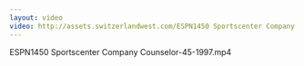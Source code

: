 ```yaml
---
layout: video
video: http://assets.switzerlandwest.com/ESPN1450 Sportscenter Company Counselor-45-1997.mp4
---
```

ESPN1450 Sportscenter Company Counselor-45-1997.mp4
